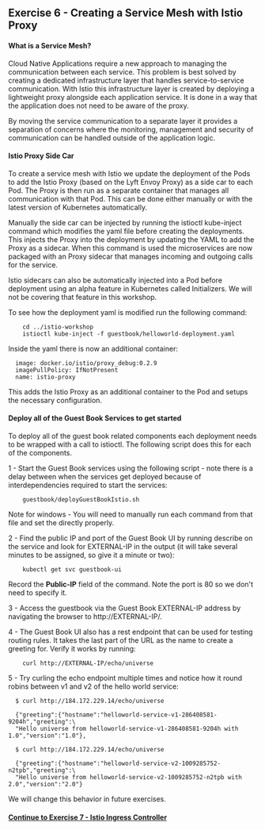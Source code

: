 ## Exercise 6 - Creating a Service Mesh with Istio Proxy

#### What is a Service Mesh?

Cloud Native Applications require a new approach to managing the communication between each service.  This problem is best solved by creating a dedicated infrastructure layer that handles service-to-service communication. With Istio this infrastructure layer is created by deploying a lightweight proxy alongside each application service.  It is done in a way that the application does not need to be aware of the proxy.

By moving the service communication to a separate layer it provides a separation of concerns where the monitoring, management and security of communication can be handled outside of the application logic.

#### Istio Proxy Side Car

To create a service mesh with Istio we update the deployment of the Pods to add the Istio Proxy (based on the Lyft Envoy Proxy) as a side car to each Pod.  The Proxy is then run as a separate container that manages all communication with that Pod.  This can be done either manually or with the latest version of Kubernetes automatically.

Manually the side car can be injected by running the istioctl kube-inject command which modifies the yaml file before creating the deployments.  This injects the Proxy into the deployment by updating the YAML to add the Proxy as a sidecar.  When this command is used the microservices are now packaged with an Proxy sidecar that manages incoming and outgoing calls for the service.  

Istio sidecars can also be automatically injected into a Pod before deployment using an alpha feature in Kubernetes called Initializers.  We will not be covering that feature in this workshop.

To see how the deployment yaml is modified run the following command:

```
    cd ../istio-workshop
    istioctl kube-inject -f guestbook/helloworld-deployment.yaml
```

Inside the yaml there is now an additional container:

```
  image: docker.io/istio/proxy_debug:0.2.9
  imagePullPolicy: IfNotPresent
  name: istio-proxy
```

This adds the Istio Proxy as an additional container to the Pod and setups the necessary configuration.

#### Deploy all of the Guest Book Services to get started

To deploy all of the guest book related components each deployment needs to be wrapped with a call to istioctl.  The following script does this for each of the components.

1 - Start the Guest Book services using the following script - note there is a delay between when the services get deployed because of interdependencies required to start the services:

```
    guestbook/deployGuestBookIstio.sh
```

Note for windows -  You will need to manually run each command from that file and set the directly properly.

2 - Find the public IP and port of the Guest Book UI by running describe on the service and look for EXTERNAL-IP in the output (it will take several minutes to be assigned, so give it a minute or two):

```
    kubectl get svc guestbook-ui
```
Record the <b>Public-IP</b> field of the command. Note the port is 80 so we don't need to specify it.

3 - Access the guestbook via the Guest Book EXTERNAL-IP address by navigating the browser to http://EXTERNAL-IP/.

4 - The Guest Book UI also has a rest endpoint that can be used for testing routing rules.  It takes the last part of the URL as the name to create a greeting for.  Verify it works by running:

```
    curl http://EXTERNAL-IP/echo/universe
```

5 - Try curling the echo endpoint multiple times and notice how it round robins between v1 and v2 of the hello world service:

```
  $ curl http://184.172.229.14/echo/universe

  {"greeting":{"hostname":"helloworld-service-v1-286408581-9204h","greeting":\
  "Hello universe from helloworld-service-v1-286408581-9204h with 1.0","version":"1.0"},

  $ curl http://184.172.229.14/echo/universe

  {"greeting":{"hostname":"helloworld-service-v2-1009285752-n2tpb","greeting":\
  "Hello universe from helloworld-service-v2-1009285752-n2tpb with 2.0","version":"2.0"}

```

We will change this behavior in future exercises.

#### [Continue to Exercise 7 - Istio Ingress Controller](../exercise-7/README.md)
